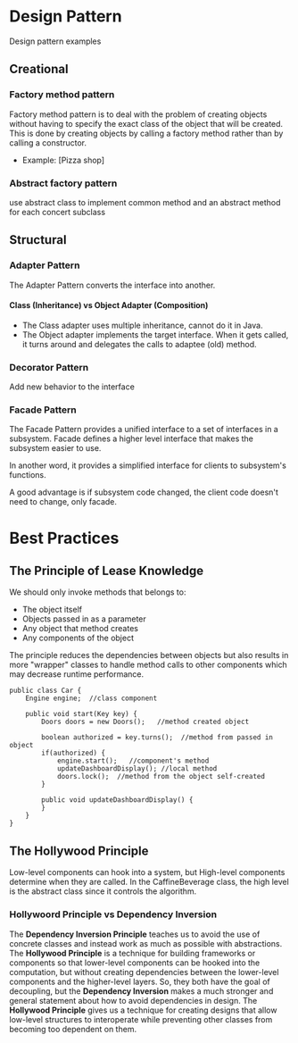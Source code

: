 # Design Pattern
Design pattern examples

## Creational
 
### Factory method pattern
Factory method pattern is to deal with the problem of creating objects without having to specify the exact class of the object that will be created. This is done by creating objects by calling a factory method rather than by calling a constructor.
  - Example: [Pizza shop]
 
### Abstract factory pattern
use abstract class to implement common method and an abstract method for each concert subclass


## Structural

### Adapter Pattern
The Adapter Pattern converts the interface into another.

#### Class (Inheritance) vs Object Adapter (Composition)
* The Class adapter uses multiple inheritance, cannot do it in Java. 
* The Object adapter implements the target interface. When it gets called, it turns around and delegates the calls to adaptee (old) method.

### Decorator Pattern
Add new behavior to the interface


### Facade Pattern
The Facade Pattern provides a unified interface to a set of interfaces in a subsystem. Facade defines a higher level interface that makes the subsystem easier to use. 

In another word, it provides a simplified interface for clients to subsystem's functions.

A good advantage is if subsystem code changed, the client code doesn't need to change, only facade.

# Best Practices
## The Principle of Lease Knowledge
We should only invoke methods that belongs to:
* The object itself
* Objects passed in as a parameter
* Any object that method creates
* Any components of the object

The principle reduces the dependencies between objects but also results in more "wrapper" classes to handle method calls to other components which may decrease runtime performance. 

```
public class Car {
    Engine engine;  //class component
    
    public void start(Key key) {
        Doors doors = new Doors();   //method created object
        
        boolean authorized = key.turns();  //method from passed in object
        if(authorized) {
            engine.start();   //component's method
            updateDashboardDisplay(); //local method
            doors.lock();  //method from the object self-created
        }
        
        public void updateDashboardDisplay() {
        }
    }
}
```

## The Hollywood Principle
Low-level components can hook into a system, but High-level components determine when they are called. In the CaffineBeverage class, the high level is the abstract class since it controls the algorithm. 

### Hollywoord Principle vs Dependency Inversion
The **Dependency Inversion Principle** teaches us to avoid the use of concrete classes and instead work as much as possible with abstractions. The **Hollywood Principle** is a technique for building frameworks or components so that lower-level components can be hooked into the computation, but without creating dependencies between the lower-level components and the higher-level layers. So, they both have the goal of decoupling, but the **Dependency Inversion** makes a much stronger and general statement about how to avoid dependencies in design. The **Hollywood Principle** gives us a technique for creating designs that allow low-level structures to interoperate while preventing other classes from becoming too dependent on them. 

